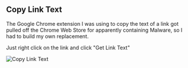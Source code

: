 Copy Link Text
------
The Google Chrome extension I was using to copy the text of a link got pulled off the Chrome Web Store for apparently containing Malware, so I had to build my own replacement.

Just right click on the link and click "Get Link Text"



![Copy Link Text](https://github.com/DevinAtoms/Copy-Link-Text/assets/68407562/16f1ed9e-fc33-434a-b2d3-d0dfdde401fd)
